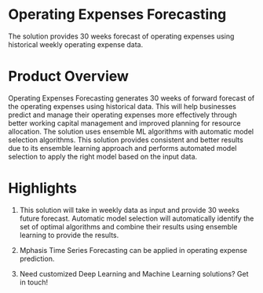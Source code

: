 # Operating Expenses Forecasting
The solution provides 30 weeks forecast of operating expenses using historical weekly operating expense data.

# Product Overview
Operating Expenses Forecasting generates 30 weeks of forward forecast of the operating expenses using historical data. This will help businesses predict and manage their operating expenses more effectively through better working capital management and improved planning for resource allocation. The solution uses ensemble ML algorithms with automatic model selection algorithms. This solution provides consistent and better results due to its ensemble learning approach and performs automated model selection to apply the right model based on the input data.

# Highlights
1. This solution will take in weekly data as input and provide 30 weeks future forecast. Automatic model selection will automatically identify the set of optimal algorithms and combine their results using ensemble learning to provide the results.

2. Mphasis Time Series Forecasting can be applied in operating expense prediction.

3. Need customized Deep Learning and Machine Learning solutions? Get in touch!
